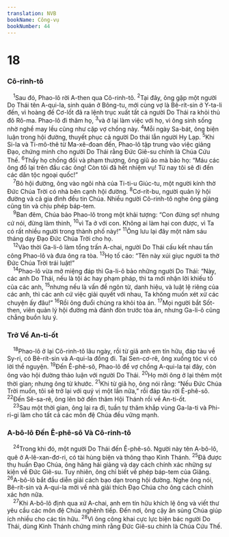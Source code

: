 ```yaml
---
translation: NVB
bookName: Công-vụ 
bookNumber: 44
---
```


<div class="title"><h1>18</h1><h3>Cô-rinh-tô </h3></div>
<span class="verse cong_18_1"> <sup>1</sup>Sau đó, Phao-lô rời A-then qua Cô-rinh-tô. </span>
<span class="verse cong_18_2"><sup>2</sup>Tại đây, ông gặp một người Do Thái tên A-qui-la, sinh quán ở Bông-tu, mới cùng vợ là Bê-rít-sin ở Y-ta-li đến, vì hoàng đế Cơ-lốt đã ra lệnh trục xuất tất cả người Do Thái ra khỏi thủ đô Rô-ma. Phao-lô đi thăm họ, </span>
<span class="verse cong_18_3"><sup>3</sup>và ở lại làm việc với họ, vì ông sinh sống nhờ nghề may lều cũng như cặp vợ chồng này. </span>
<span class="verse cong_18_4"><sup>4</sup>Mỗi ngày Sa-bát, ông biện luận trong hội đường, thuyết phục cả người Do thái lẫn người Hy Lạp. </span>
<span class="verse cong_18_5"><sup>5</sup>Khi Si-la và Ti-mô-thê từ Ma-xê-đoan đến, Phao-lô tập trung vào việc giảng Đạo, chứng minh cho người Do Thái rằng Đức Giê-su chính là Chúa Cứu Thế. </span>
<span class="verse cong_18_6"><sup>6</sup>Thấy họ chống đối và phạm thượng, ông giũ áo mà bảo họ: “Máu các ông đổ lại trên đầu các ông! Còn tôi đã hết nhiệm vụ! Từ nay tôi sẽ đi đến các dân tộc ngoại quốc!” <br/></span>
<span class="verse cong_18_7"> <sup>7</sup>Bỏ hội đường, ông vào ngôi nhà của Ti-ti-u Giúc-tu, một người kính thờ Đức Chúa Trời có nhà bên cạnh hội đường. </span>
<span class="verse cong_18_8"><sup>8</sup>Cơ-rít-bu, người quản lý hội đường và cả gia đình đều tin Chúa. Nhiều người Cô-rinh-tô nghe ông giảng cũng tin và chịu phép báp-tem. <br/></span>
<span class="verse cong_18_9"> <sup>9</sup>Ban đêm, Chúa bảo Phao-lô trong một khải tượng: “Con đừng sợ! nhưng cứ nói, đừng làm thinh, </span>
<span class="verse cong_18_10"><sup>10</sup>vì Ta ở với con. Không ai làm hại con được, vì Ta có rất nhiều người trong thành phố này!” </span>
<span class="verse cong_18_11"><sup>11</sup>Ông lưu lại đây một năm sáu tháng dạy Đạo Đức Chúa Trời cho họ. <br/></span>
<span class="verse cong_18_12"> <sup>12</sup>Vào thời Ga-li-ô làm tổng trấn A-chai, người Do Thái cấu kết nhau tấn công Phao-lô và đưa ông ra tòa. </span>
<span class="verse cong_18_13"><sup>13</sup>Họ tố cáo: “Tên này xúi giục người ta thờ Đức Chúa Trời trái luật!” <br/></span>
<span class="verse cong_18_14"> <sup>14</sup>Phao-lô vừa mở miệng đáp thì Ga-li-ô bảo những người Do Thái: “Này, các anh Do Thái, nếu là tội ác hay phạm pháp, thì ta mới nhận lời khiếu tố của các anh, </span>
<span class="verse cong_18_15"><sup>15</sup>nhưng nếu là vấn đề ngôn từ, danh hiệu, và luật lệ riêng của các anh, thì các anh cứ việc giải quyết với nhau, Ta không muốn xét xử các chuyện ấy đâu!” </span>
<span class="verse cong_18_16"><sup>16</sup>Rồi ông đuổi chúng ra khỏi tòa án. </span>
<span class="verse cong_18_17"><sup>17</sup>Mọi người bắt Sốt-then, viên quản lý hội đường mà đánh đòn trước tòa án, nhưng Ga-li-ô cũng chẳng buồn lưu ý. <br/></span>
<div class="title"><h3>Trở Về An-ti-ốt </h3></div>
<span class="verse cong_18_18"> <sup>18</sup>Phao-lô ở lại Cô-rinh-tô lâu ngày, rồi từ giã anh em tín hữu, đáp tàu về Sy-ri, có Bê-rít-sin và A-qui-la đồng đi. Tại Sen-cơ-rê, ông xuống tóc vì có lời thề nguyện. </span>
<span class="verse cong_18_19"><sup>19</sup>Đến Ê-phê-sô, Phao-lô để vợ chồng A-qui-la tại đây, còn ông vào hội đường thảo luận với người Do Thái. </span>
<span class="verse cong_18_20"><sup>20</sup>Họ mời ông ở lại thêm một thời gian; nhưng ông từ khước. </span>
<span class="verse cong_18_21"><sup>21</sup>Khi từ giã họ, ông nói rằng: “Nếu Đức Chúa Trời muốn, tôi sẽ trở lại với quý vị một lần nữa,” rồi đáp tàu rời Ê-phê-sô. </span>
<span class="verse cong_18_22"><sup>22</sup>Đến Sê-sa-rê, ông lên bờ đến thăm Hội Thánh rồi về An-ti-ốt. <br/></span>
<span class="verse cong_18_23"> <sup>23</sup>Sau một thời gian, ông lại ra đi, tuần tự thăm khắp vùng Ga-la-ti và Phi-ri-gi làm cho tất cả các môn đệ Chúa đều vững mạnh. <br/></span>
<div class="title"><h3>A-bô-lô Đến Ê-phê-sô Và Cô-rinh-tô </h3></div>
<span class="verse cong_18_24"> <sup>24</sup>Trong khi đó, một người Do Thái đến Ê-phê-sô. Người này tên A-bô-lô, quê ở A-lê-xan-đơ-ri, có tài hùng biện và thông thạo Kinh Thánh. </span>
<span class="verse cong_18_25"><sup>25</sup>Đã được thụ huấn Đạo Chúa, ông hăng hái giảng và dạy cách chính xác những sự kiện về Đức Giê-su. Tuy nhiên, ông chỉ biết về phép báp-tem của Giăng. </span>
<span class="verse cong_18_26"><sup>26</sup>A-bô-lô bắt đầu diễn giải cách bạo dạn trong hội đường. Nghe ông nói, Bê-rít-sin và A-qui-la mời về nhà giải thích Đạo Chúa cho ông cách chính xác hơn nữa. <br/></span>
<span class="verse cong_18_27"> <sup>27</sup>Khi A-bô-lô định qua xứ A-chai, anh em tín hữu khích lệ ông và viết thư yêu cầu các môn đệ Chúa nghênh tiếp. Đến nơi, ông cậy ân sủng Chúa giúp ích nhiều cho các tín hữu. </span>
<span class="verse cong_18_28"><sup>28</sup>Vì ông công khai cực lực biện bác người Do Thái, dùng Kinh Thánh chứng minh rằng Đức Giê-su chính là Chúa Cứu Thế. <br/></span>
